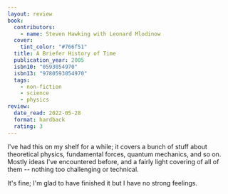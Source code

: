 ```yaml
---
layout: review
book:
  contributors:
    - name: Steven Hawking with Leonard Mlodinow
  cover:
    tint_color: "#766f51"
  title: A Briefer History of Time
  publication_year: 2005
  isbn10: "0593054970"
  isbn13: "9780593054970"
  tags:
    - non-fiction
    - science
    - physics
review:
  date_read: 2022-05-28
  format: hardback
  rating: 3
---
```


I've had this on my shelf for a while; it covers a bunch of stuff about theoretical physics, fundamental forces, quantum mechanics, and so on.
Mostly ideas I've encountered before, and a fairly light covering of all of them -- nothing too challenging or technical.

It's fine; I'm glad to have finished it but I have no strong feelings.

